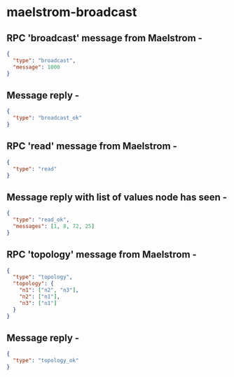 # maelstrom-broadcast

## RPC 'broadcast' message from Maelstrom -

```json
{
  "type": "broadcast",
  "message": 1000
}
```

## Message reply -

```json
{
  "type": "broadcast_ok"
}
```

## RPC 'read' message from Maelstrom -

```json
{
  "type": "read"
}
```

## Message reply with list of values node has seen -

```json
{
  "type": "read_ok",
  "messages": [1, 8, 72, 25]
}
```

## RPC 'topology' message from Maelstrom -

```json
{
  "type": "topology",
  "topology": {
    "n1": ["n2", "n3"],
    "n2": ["n1"],
    "n3": ["n1"]
  }
}
```

## Message reply -

```json
{
  "type": "topology_ok"
}
```
